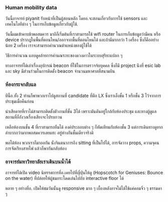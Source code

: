 ### Human mobility data 
วันนี้อาจารย์ piyanit รับหน้าที่เป็นผู้สอนหลัก โดยอ.จะสอนเกี่ยวกับการใช้ sensors และเทคโนโลยีต่าง ๆ ในการเก็บข้อมูลเกี่ยวกับผู้ใช้.  


วันนี้ผมเข้าคาบช้าพอสมควร มาถึก็เริ่มต้นที่เราสามารถใช้ wifi router ในการเก็บข้อมูลว่ามีคน หรือ device ปรากฎในพื้นที่ตอนไหน/ออกจากพื้นที่ตอนไหนได้ และถ้ามีมากกว่า 1 เครื่อง ซึ่งก็คืออย่างน้อย 2 เครื่อง เราจะสามารถคำนวณตำแหน่งของผู้ใช้ได้

วิธีการคำนวณ แอบดูคล้ายการคำนณระยะของดวงดาวในระบบสุริยะแปลก ๆ 

ทางอาจารย์ได้เล่าเรื่องอุปกรณ์ beacon ที่ใช้ในการตรวจจ้บบุคคล ซึ่งก็มี project นึงที่ esic lab และ sky มีส่วนร่วมในการติดตั้ง beacon จำนวนมหาศาลที่สนามบิน


### ห้องกระจกลับแล
ทีนี้อ.ทั้ง 2 ท่านก็พาพวกเราไปดูสถานที่ candidate ที่ตึก LX 
ซึ่งเราเล็งชั้น 1 หรือชั้น 3 ไว้จากการประชุมเมื่อคืนก่อน

น่าเสียดายที่เราไม่สามารถติดตั้งตัวงานที่ชั้น 3ได้ เพราะมันดันอยู่ใกล้กับห้องประชุม และทางผู้ดูแลสถานที่ก็กังวลเรื่องเสียงจะไปรบกวน


เหลือห้องบนชั้น 4 ที่เราสามารถยืมได้ องค์ประกอบต่าง ๆ ก็ทัดเทียมกับห้องชั้น 3 แต่การเดินทางดูยากลำบากกว่ามากพอสมควรเลยแฮะ อยู่ห่างกันชั้นเดียวจริงดิ 


พอได้ห้อง พวกเราก็มาออกัน นั่งจินตนาการถึง sitting ที่เป็นไปได้, การจัดวาง props, ความจุคน การจัดเรียงสายไฟ แล้วก็พากันกลับห้อง

### อาจารย์มหาวิทยาลัยเราเดินบนน้ำได้

อาจารย์ได้เปิด video นิทรรศการที่อ.เคยไปที่ญี่ปุ่นให้ดู (Hopscotch for Geniuses: Bounce on the water) ที่ปล่อยให้ผู้ชมกระโดดเล่นไปกับ interactive floor ได้ 

หลาย ๆ อย่างที่อ. เปิดให้ชมวันนั้นดู responsive มาก ๆ เบื้องหลังอาจไม่ได้ใช้แค่คอมจิ๋ว ๆ ธรรมดา ๆ

